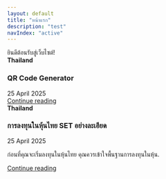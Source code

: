 ```yaml
---
layout: default
title: "หน้าแรก"
description: "test"
navIndex: "active"
---
```

<div class="col-md-12 m-2">ยินดีต้อนรับสู่เว็บไซต์!</div>

<div class="col-md-6">
    <div class="row g-0 border rounded overflow-hidden flex-md-row mb-4 shadow-sm h-md-250 position-relative h-100">
        <div class="col p-4 d-flex flex-column position-static">
            <strong class="d-inline-block mb-2 text-primary-emphasis">Thailand</strong>
            <h3 class="mb-0">QR Code Generator</h3>
            <div class="mb-1 text-body-secondary">25 April 2025</div>
            <!-- <p class="card-text mb-auto">ก่อนที่คุณจะเริ่มลงทุนในหุ้นไทย คุณควรเข้าใจพื้นฐานการลงทุนในหุ้น.</p> -->
            <a href="/technology/qr-code-generator" class="icon-link gap-1 icon-link-hover stretched-link">
                Continue reading
            </a>
        </div>
    </div>
</div>

<div class="col-md-6">
    <div class="row g-0 border rounded overflow-hidden flex-md-row mb-4 shadow-sm h-md-250 position-relative h-100">
        <div class="col p-4 d-flex flex-column position-static">
            <strong class="d-inline-block mb-2 text-primary-emphasis">Thailand</strong>
            <h3 class="mb-0">การลงทุนในหุ้นไทย SET อย่างละเอียด</h3>
            <div class="mb-1 text-body-secondary">25 April 2025</div>
            <p class="card-text mb-auto">ก่อนที่คุณจะเริ่มลงทุนในหุ้นไทย คุณควรเข้าใจพื้นฐานการลงทุนในหุ้น.</p>
            <a href="/investing/thai-set" class="icon-link gap-1 icon-link-hover stretched-link">
                Continue reading
            </a>
        </div>
    </div>
</div>